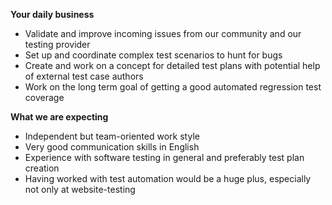 **Your daily business**

- Validate and improve incoming issues from our community and our testing provider
- Set up and coordinate complex test scenarios to hunt for bugs
- Create and work on a concept for detailed test plans with potential help of external test case authors
- Work on the long term goal of getting a good automated regression test coverage

**What we are expecting**

- Independent but team-oriented work style
- Very good communication skills in English
- Experience with software testing in general and preferably test plan creation
- Having worked with test automation would be a huge plus, especially not only at website-testing
